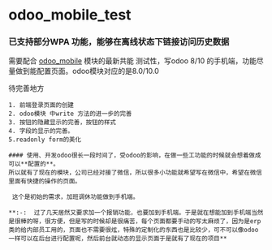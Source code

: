 # odoo_mobile_test
### 已支持部分WPA 功能，能够在离线状态下链接访问历史数据
需要配合 [odoo_mobile](https://github.com/gilbert-yuan/odoo_mobile) 模块的最新共能
测试性，写odoo 8/10 的手机端，功能尽量做到能配置页面。odoo模块对应的是8.0/10.0


待完善地方
```
1. 前端登录页面的创建
2. odoo模块 中write 方法的进一步的完善
3. 按钮的隐藏显示的完善，按钮的样式
4. 字段的显示的完善。
5.readonly form的美化
```
```
#### 使用、开发odoo很长一段时间了，受odoo的影响，在做一些工功能的时候就会想着做成可以**配置的**。
所以就有了现在的模块，公司已经对接了微信，所以很多小功能就希望写在微信中，希望在微信里面有快捷的操作的页面。
	 
 这个是初始的需求，加班调休功能做到手机端。
 
**:-:  过了几天居然又要求加一个报销功能，也要加到手机端。于是就在想能加到手机端当然是很棒的呀，很方便，但是写的时候却是很痛苦，每个页面都要手动的写太麻烦了，因为是erp类的给内部员工用的，页面也不需要很炫，特殊的定制化的东西也是比较少，可不可以像odoo一样可以在后台进行配置呢，然后前台就动态的显示页面于是就有了现在的项目**

```
